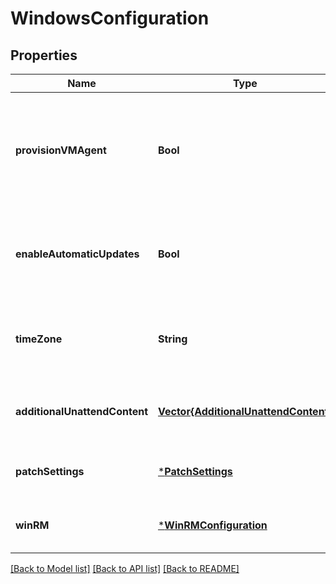 # WindowsConfiguration


## Properties
Name | Type | Description | Notes
------------ | ------------- | ------------- | -------------
**provisionVMAgent** | **Bool** | Indicates whether virtual machine agent should be provisioned on the virtual machine. &lt;br&gt;&lt;br&gt; When this property is not specified in the request body, default behavior is to set it to true.  This will ensure that VM Agent is installed on the VM so that extensions can be added to the VM later. | [optional] [default to nothing]
**enableAutomaticUpdates** | **Bool** | Indicates whether Automatic Updates is enabled for the Windows virtual machine. Default value is true. &lt;br&gt;&lt;br&gt; For virtual machine scale sets, this property can be updated and updates will take effect on OS reprovisioning. | [optional] [default to nothing]
**timeZone** | **String** | Specifies the time zone of the virtual machine. e.g. \&quot;Pacific Standard Time\&quot;. &lt;br&gt;&lt;br&gt; Possible values can be [TimeZoneInfo.Id](https://docs.microsoft.com/en-us/dotnet/api/system.timezoneinfo.id?#System_TimeZoneInfo_Id) value from time zones returned by [TimeZoneInfo.GetSystemTimeZones](https://docs.microsoft.com/en-us/dotnet/api/system.timezoneinfo.getsystemtimezones). | [optional] [default to nothing]
**additionalUnattendContent** | [**Vector{AdditionalUnattendContent}**](AdditionalUnattendContent.md) | Specifies additional base-64 encoded XML formatted information that can be included in the Unattend.xml file, which is used by Windows Setup. | [optional] [default to nothing]
**patchSettings** | [***PatchSettings**](PatchSettings.md) |  | [optional] [default to nothing]
**winRM** | [***WinRMConfiguration**](WinRMConfiguration.md) |  | [optional] [default to nothing]


[[Back to Model list]](../README.md#models) [[Back to API list]](../README.md#api-endpoints) [[Back to README]](../README.md)


